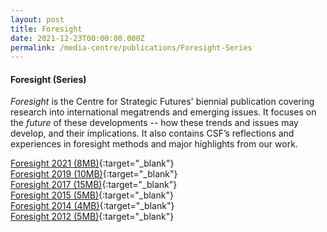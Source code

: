 ```yaml
---
layout: post
title: Foresight
date: 2021-12-23T00:00:00.000Z
permalink: /media-centre/publications/Foresight-Series
---
```

#### **Foresight (Series)**

_Foresight_ is the Centre for Strategic Futures' biennial publication covering research into international megatrends and emerging issues. It focuses on the _future_ of these developments -- how these trends and issues may develop, and their implications. It also contains CSF’s reflections and experiences in foresight methods and major highlights from our work.

[Foresight 2021 (8MB)](https://go.gov.sg/csfforesight2021){:target="_blank"}  
[Foresight 2019 (10MB)](/files/media-centre/publications/CSF_Foresight_2019.pdf){:target="_blank"}   
[Foresight 2017 (15MB)](/files/media-centre/publications/csf-foresight_fa-for-server_interactive-2.pdf){:target="_blank"}      
[Foresight 2015 (5MB)](/files/media-centre/publications/csf-report-2015.pdf){:target="_blank"}     
[Foresight 2014 (4MB)](/files/media-centre/publications/csf-report-2014.pdf){:target="_blank"}  
[Foresight 2012 (5MB)](/files/media-centre/publications/csf-report-2012.pdf){:target="_blank"}